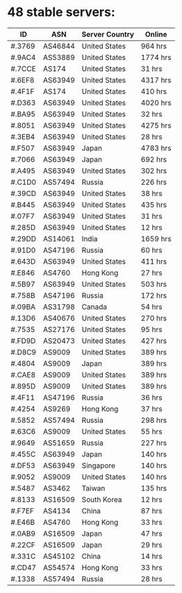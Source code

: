 # 48 stable servers:

| ID | ASN | Server Country | Online |
| ------ | ------ | ------ | ------ |
| #.3769 | AS46844 | United States | 964 hrs |
| #.9AC4 | AS53889 | United States | 1774 hrs |
| #.7CCE | AS174 | United States | 31 hrs |
| #.6EF8 | AS63949 | United States | 4317 hrs |
| #.4F1F | AS174 | United States | 410 hrs |
| #.D363 | AS63949 | United States | 4020 hrs |
| #.BA95 | AS63949 | United States | 32 hrs |
| #.8051 | AS63949 | United States | 4275 hrs |
| #.3EB4 | AS63949 | United States | 28 hrs |
| #.F507 | AS63949 | Japan | 4783 hrs |
| #.7066 | AS63949 | Japan | 692 hrs |
| #.A495 | AS63949 | United States | 302 hrs |
| #.C1D0 | AS57494 | Russia | 226 hrs |
| #.39CD | AS63949 | United States | 38 hrs |
| #.B445 | AS63949 | United States | 435 hrs |
| #.07F7 | AS63949 | United States | 31 hrs |
| #.285D | AS63949 | United States | 12 hrs |
| #.29DD | AS14061 | India | 1659 hrs |
| #.91D0 | AS47196 | Russia | 60 hrs |
| #.643D | AS63949 | United States | 411 hrs |
| #.E846 | AS4760 | Hong Kong | 27 hrs |
| #.5B97 | AS63949 | United States | 503 hrs |
| #.758B | AS47196 | Russia | 172 hrs |
| #.09BA | AS31798 | Canada | 54 hrs |
| #.13D6 | AS40676 | United States | 270 hrs |
| #.7535 | AS27176 | United States | 95 hrs |
| #.FD9D | AS20473 | United States | 427 hrs |
| #.D8C9 | AS9009 | United States | 389 hrs |
| #.4804 | AS9009 | Japan | 389 hrs |
| #.CAE8 | AS9009 | United States | 389 hrs |
| #.895D | AS9009 | United States | 389 hrs |
| #.4F11 | AS47196 | Russia | 36 hrs |
| #.4254 | AS9269 | Hong Kong | 37 hrs |
| #.5852 | AS57494 | Russia | 298 hrs |
| #.63C6 | AS9009 | United States | 55 hrs |
| #.9649 | AS51659 | Russia | 227 hrs |
| #.455C | AS63949 | Japan | 140 hrs |
| #.DF53 | AS63949 | Singapore | 140 hrs |
| #.9052 | AS9009 | United States | 140 hrs |
| #.5487 | AS3462 | Taiwan | 135 hrs |
| #.8133 | AS16509 | South Korea | 12 hrs |
| #.F7EF | AS4134 | China | 87 hrs |
| #.E46B | AS4760 | Hong Kong | 33 hrs |
| #.0AB9 | AS16509 | Japan | 47 hrs |
| #.22CF | AS16509 | Japan | 29 hrs |
| #.331C | AS45102 | China | 14 hrs |
| #.CD47 | AS54574 | Hong Kong | 33 hrs |
| #.1338 | AS57494 | Russia | 28 hrs |


